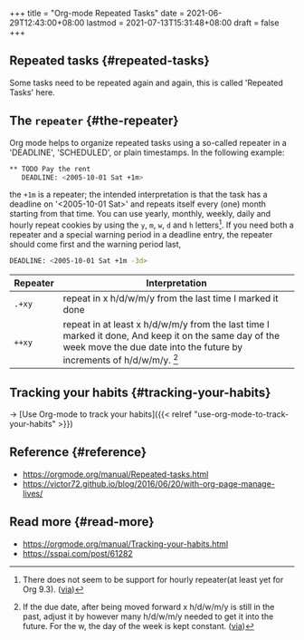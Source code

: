 +++
title = "Org-mode Repeated Tasks"
date = 2021-06-29T12:43:00+08:00
lastmod = 2021-07-13T15:31:48+08:00
draft = false
+++

## Repeated tasks {#repeated-tasks}

Some tasks need to be repeated again and again, this is called 'Repeated Tasks'
here.


## The `repeater` {#the-repeater}

Org mode helps to organize repeated tasks using a so-called repeater in a
'DEADLINE', 'SCHEDULED', or plain timestamps. In the following example:

```sh
** TODO Pay the rent
   DEADLINE: <2005-10-01 Sat +1m>
```

the `+1m` is a repeater; the intended interpretation is that the task has a
deadline on '<span class="timestamp-wrapper"><span class="timestamp">&lt;2005-10-01 Sat&gt;</span></span>' and repeats itself every (one) month starting from
that time. You can use yearly, monthly, weekly, daily and hourly repeat cookies
by using the `y`, `m`, `w`, `d` and `h` letters[^fn:1]. If you need
both a repeater and a special warning period in a deadline entry, the repeater
should come first and the warning period last,

```sh
DEADLINE: <2005-10-01 Sat +1m -3d>
```

| Repeater | Interpretation                                                                                                                                                                    |
|----------|-----------------------------------------------------------------------------------------------------------------------------------------------------------------------------------|
| `.+xy`   | repeat in x h/d/w/m/y from the last time I marked it done                                                                                                                         |
| `++xy`   | repeat in at least x h/d/w/m/y from the last time I marked it done, And keep it on the same day of the week move the due date into the future by increments of h/d/w/m/y. [^fn:2] |


## Tracking your habits {#tracking-your-habits}

-> [Use Org-mode to track your habits]({{< relref "use-org-mode-to-track-your-habits" >}})


## Reference {#reference}

-   <https://orgmode.org/manual/Repeated-tasks.html>
-   <https://victor72.github.io/blog/2016/06/20/with-org-page-manage-lives/>


## Read more {#read-more}

-   <https://orgmode.org/manual/Tracking-your-habits.html>
-   <https://sspai.com/post/61282>

[^fn:1]: There does not seem to be support for hourly repeater(at least yet for Org 9.3). ([via](https://stackoverflow.com/questions/8781310/emacs-org-mode-scheduling-an-item-multiple-times-a-day))
[^fn:2]: If the due date, after being moved forward x h/d/w/m/y is still in the past, adjust it by however many h/d/w/m/y needed to get it into the future. For the w, the day of the week is kept constant. ([via](https://www.reddit.com/r/orgmode/comments/hr2ytg/difference%5Fbetween%5Fthe%5Frepeaters%5Forgzly/fy2izqx?utm%5Fsource=share&utm%5Fmedium=web2x&context=3))
